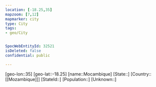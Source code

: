 ```yaml
---
location: [-18.25,35]
mapzoom: [7,12] 
mapmarker: city 
type: City
tags:
- geo/City


SpocWebEntityId: 32521
isDeleted: false
confidential: public

---
```

[geo-lon::35]
[geo-lat::-18.25]
[name::Mocambique]
[State::]
[Country::[[Mozambique]]]
[StateId::]
[Population::]
[Unknown::]

